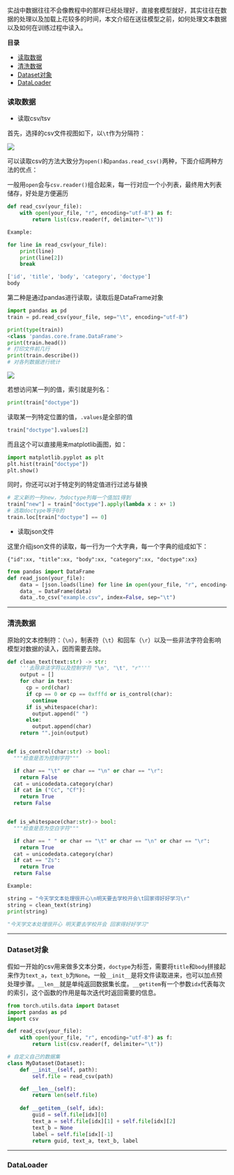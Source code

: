 实战中数据往往不会像教程中的那样已经处理好，直接套模型就好，其实往往在数据的处理以及加载上花较多的时间，本文介绍在送往模型之前，如何处理文本数据以及如何在训练过程中读入。

**目录**

- [读取数据](#load)
- [清洗数据](#clean)
- [Dataset对象](#dataset)
- [DataLoader](#dataloader)

### <div id='load'>读取数据</div>

- 读取csv/tsv

首先，选择的csv文件视图如下，以`\t`作为分隔符：

![](https://github.com/sherlcok314159/ML/blob/main/Images/example.png)

可以读取csv的方法大致分为`open()`和`pandas.read_csv()`两种，下面介绍两种方法的优点：

一般用`open`会与`csv.reader()`组合起来，每一行对应一个小列表，最终用大列表储存，好处是方便遍历

```python
def read_csv(your_file):
    with open(your_file, "r", encoding="utf-8") as f:
        return list(csv.reader(f, delimiter="\t"))

Example:

for line in read_csv(your_file):
    print(line)
    print(line[2])
    break

['id', 'title', 'body', 'category', 'doctype']
body
```

第二种是通过pandas进行读取，读取后是DataFrame对象

```python
import pandas as pd
train = pd.read_csv(your_file, sep="\t", encoding="utf-8")

print(type(train))
<class 'pandas.core.frame.DataFrame'>
print(train.head())
# 打印文件前几行
print(train.describe())
# 对各列数据进行统计
```

![](https://github.com/sherlcok314159/ML/blob/main/Images/show.png)

若想访问某一列的值，索引就是列名：

```python
print(train["doctype"])
```

读取某一列特定位置的值，`.values`是全部的值

```python
train["doctype"].values[2]
```

而且这个可以直接用来matplotlib画图，如：

```python
import matplotlib.pyplot as plt
plt.hist(train["doctype"])
plt.show()
```

同时，你还可以对于特定列的特定值进行过滤与替换

```python
# 定义新的一列new，为doctype列每一个值加1得到
train["new"] = train["doctype"].apply(lambda x : x+ 1)
# 选取doctype等于0的
train.loc[train["doctype"] == 0]
```

- 读取json文件

这里介绍json文件的读取，每一行为一个大字典，每一个字典的组成如下：

`{"id":xx, "title":xx, "body":xx, "category":xx, "doctype":xx}`

```python
from pandas import DataFrame
def read_json(your_file):
    data = [json.loads(line) for line in open(your_file, "r", encoding="utf-8")]
    data_ = DataFrame(data)
    data_.to_csv("example.csv", index=False, sep="\t")
```

***
### <div id='clean'>清洗数据</div>

原始的文本控制符：（`\n`），制表符（`\t`）和回车（`\r`）以及一些非法字符会影响模型对数据的读入，因而需要去除。


```python
def clean_text(text:str) -> str:
    '''去除非法字符以及控制字符 "\n", "\t", "r"'''
    output = []
    for char in text:
      cp = ord(char)
      if cp == 0 or cp == 0xfffd or is_control(char):
        continue
      if is_whitespace(char):
        output.append(" ")
      else:
        output.append(char)
    return "".join(output)


def is_control(char:str) -> bool:
  """检查是否为控制字符"""

  if char == "\t" or char == "\n" or char == "\r":
    return False
  cat = unicodedata.category(char)
  if cat in ("Cc", "Cf"):
    return True
  return False


def is_whitespace(char:str)-> bool:
  """检查是否为空白字符"""

  if char == " " or char == "\t" or char == "\n" or char == "\r":
    return True
  cat = unicodedata.category(char)
  if cat == "Zs":
    return True
  return False

Example:

string = "今天学文本处理很开心\n明天要去学校开会\t回家得好好学习\r"
string = clean_text(string)
print(string)

"今天学文本处理很开心 明天要去学校开会 回家得好好学习"
```
***
### <div id='dataset'>Dataset对象</div>

假如一开始的csv用来做多文本分类，`doctype`为标签，需要将`title`和`body`拼接起来作为`text_a`，`text_b`为`None`。一般`__init__`是将文件读取进来，也可以加点预处理步骤。`__len__`就是单纯返回数据集长度。`__getitem`有一个参数`idx`代表每次的索引，这个函数的作用是每次迭代时返回需要的信息。

```python
from torch.utils.data import Dataset
import pandas as pd
import csv

def read_csv(your_file):
    with open(your_file, "r", encoding="utf-8") as f:
        return list(csv.reader(f, delimiter="\t"))

# 自定义自己的数据集
class MyDataset(Dataset):
    def __init__(self, path):
        self.file = read_csv(path)

    def __len__(self):
        return len(self.file)
    
    def __getitem__(self, idx):
        guid = self.file[idx][0]
        text_a = self.file[idx][1] + self.file[idx][2]
        text_b = None
        label = self.file[idx][-1]
        return guid, text_a, text_b, label
```
***
### <div id='dataloader'>DataLoader</div>



